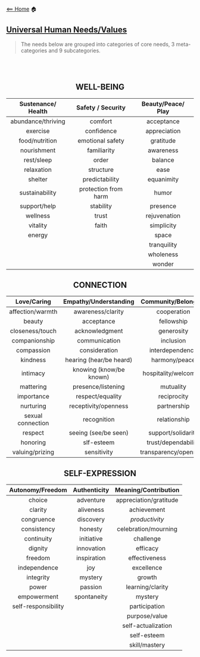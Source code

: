 [<== Home](README.md) 🏠

## [Universal Human Needs/Values](https://www.mediateyourlife.com/wp-content/uploads/2015/10/Needs.pdf)
> The needs below are grouped into categories of core needs, 3 meta-categories and 9
subcategories.

  <br>
  <br>

<div align="center">
  
  <h2> WELL-BEING </h2>

    
 
    
|**Sustenance/ Health**|**Safety / Security**|**Beauty/Peace/ Play**| 
|:-:|:-:|:-:|
| abundance/thriving|comfort|acceptance|
|exercise|confidence|appreciation|
|food/nutrition|emotional safety|gratitude|
|nourishment|familiarity|awareness|
|rest/sleep|order|balance|
|relaxation|structure|ease|
|shelter|predictability|equanimity|
|sustainability|protection from harm|humor|
|support/help|stability|presence|
|wellness|trust|rejuvenation|
|vitality|faith|simplicity|
|energy|   |space|
|   |   |tranquility|
|   |   |wholeness|
|   |   |wonder|

<div align="center">
  
<h2> CONNECTION </h2>
  
|**Love/Caring**|**Empathy/Understanding**|**Community/Belonging**| 
|:-:|:-:|:-:| 
|affection/warmth|awareness/clarity|cooperation|  
|beauty|acceptance|fellowship|  
|closeness/touch|acknowledgment|generosity|  
|companionship|communication|inclusion|  
|compassion|consideration|interdependence| 
|kindness|hearing (hear/be heard)|harmony/peace|  
|intimacy|knowing (know/be known)|hospitality/welcoming|  
|mattering|presence/listening|mutuality|  
|importance|respect/equality|reciprocity|  
|nurturing|receptivity/openness|partnership|  
|sexual connection|recognition|relationship|  
|respect|seeing (see/be seen)|support/solidarity|  
|honoring|slf-esteem|trust/dependability|  
|valuing/prizing|sensitivity|transparency/openness|  

</div>
  
  <h2> SELF-EXPRESSION </h2>
  
|**Autonomy/Freedom**|**Authenticity**|**Meaning/Contribution**| 
|:-:|:-:|:-:| 
|choice|adventure|appreciation/gratitude|  
|clarity|aliveness|achievement|  
|congruence|discovery|*productivity*|  
|consistency|honesty|celebration/mourning|  
|continuity|initiative|challenge| 
|dignity|innovation|efficacy|  
|freedom|inspiration|effectiveness|  
|independence|joy|excellence|  
|integrity|mystery|growth|  
|power|passion|learning/clarity|  
|empowerment|spontaneity|mystery|  
|self-responsibility|   |participation|
|||purpose/value|
|||self-actualization|
|||self-esteem|
|||skill/mastery|
  
  
 </div>


